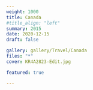 ```yaml
---
weight: 1000
title: Canada
#title_align: "left"
summary: 2015 
date: 2020-12-15
draft: false

gallery: gallery/Travel/Canada
files: "*"
cover: KR4A2823-Edit.jpg

featured: true

---
```


